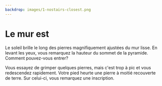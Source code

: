 ```yaml
---
backdrop: images/1-nostairs-closest.png
---
```


# Le mur est

Le soleil brille le long des pierres magnifiquement ajustées du mur lisse. En levant les yeux, vous remarquez la hauteur du sommet de la pyramide. Comment pouvez-vous entrer?

Vous essayez de grimper quelques pierres, mais c'est trop à pic et vous redescendez rapidement. Votre pied heurte une pierre à moitié recouverte de terre. Sur celui-ci, vous remarquez une inscription.

<Item id="5" />

<Page url="952" instructions="Celui-ci est plus difficile à déchiffrer, mais votre guide indique: «1: La longitude mesure autour du _____ d'est en ouest, avec 0 ° au premier méridien». Vous cliquez sur l'URL qui apparaît à côté de l'image du glyphe." action="Marcher vers le nord" condition="5" />
